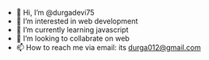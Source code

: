 - 👋 Hi, I’m @durgadevi75
- 👀 I’m interested in web development
- 🌱 I’m currently learning javascript
- 💞️ I’m looking to collabrate on web 
- 📫 How to reach me via email: its durga012@gmail.com

<!---
durgadevi75/durgadevi75 is a ✨ special ✨ repository because its `README.md` (this file) appears on your GitHub profile.
You can click the Preview link to take a look at your changes.
--->
